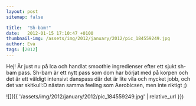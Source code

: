 ```yaml
---
layout: post
sitemap: false

title:  "Sh-bam!"
date:   2012-01-15 17:10:47 +0100
thumbnail-img: /assets/img/2012/january/2012/pic_184559249.jpg
author: Eva
tags: [2012]
---
```


Hej! Är just nu på Ica och handlat smoothie ingredienser efter ett sjukt sh-bam pass. Sh-bam är ett nytt pass som dom har börjat med på korpen och det är ett väldigt intensivt danspass där det är lite vila och mycket jobb, och det var skitkul!:D nästan samma feeling som Aerobicsen, men inte riktigt ;)

![]({{ '/assets/img/2012/january/2012/pic_184559249.jpg'  | relative_url }})

